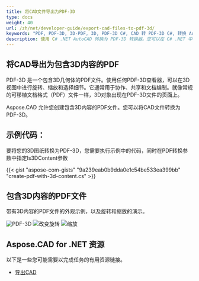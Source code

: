 ```yaml
---
title: 将CAD文件导出为PDF-3D
type: docs
weight: 40
url: /zh/net/developer-guide/export-cad-files-to-pdf-3d/
keywords: "PDF, PDF-3D, 3D-PDF, 3D, PDF-3D C#, CAD 转 PDF-3D C#, 转换 AutoCAD, 将 autocad 转换为 pdf-3d"
description: 使用 C# .NET AutoCAD 转换为 PDF-3D 转换器。您可以在 C# .NET 中将 3D 模型转换为 PDF-3D。
---
```


## **将CAD导出为包含3D内容的PDF**

PDF-3D 是一个包含3D几何体的PDF文件。使用任何PDF-3D查看器，可以在3D视图中进行旋转、缩放和选择细节。它通常用于协作、共享和文档编制。就像常规的可移植文档格式（PDF）文件一样，3D对象出现在PDF-3D文件的页面上。

Aspose.CAD 允许您创建包含3D内容的PDF文件。您可以将CAD文件转换为PDF-3D。

## **示例代码：**

要将您的3D图纸转换为PDF-3D，您需要执行示例中的代码，同时在PDF转换参数中指定Is3DContent参数

{{< gist "aspose-com-gists" "9a239eab0b9dda0e1c54be533ea399bb" "create-pdf-with-3d-content.cs" >}}

## **包含3D内容的PDF文件**

带有3D内容的PDF文件的外观示例，以及旋转和缩放的演示。

![PDF-3D](/cad/_assets/guide/pdf-3d/result.png)
![改变旋转](/cad/_assets/guide/pdf-3d/rotate.png)
![缩放](/cad/_assets/guide/pdf-3d/scaling.png)

## **Aspose.CAD for .NET 资源**

以下是一些您可能需要以完成任务的有用资源链接。

- [导出CAD](/zh/cad/net/exporting-cad/)

